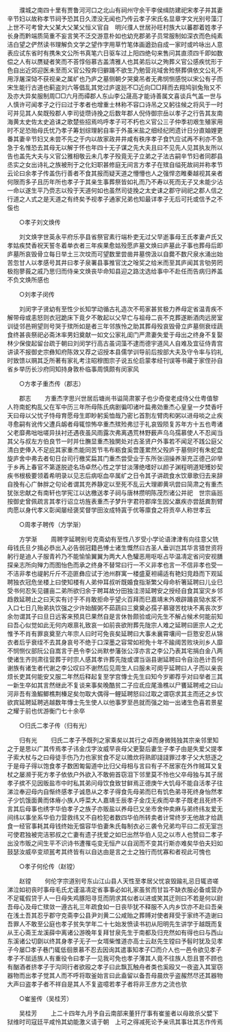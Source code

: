 <!-- { "loadSidebar": true } -->
　　濮城之南四十里有贾鲁河河口之北山有祠州守余干李侯缉防建祀宋孝子并其妻辛节妇以故称孝节祠予恐其日久湮没无闻也乃传云孝子宋氏名显章字文光别号藻汀上世不可考曾大父某大父某父恒义官自　明兴濮人世居孙旺村族大以蕃郡着姓孝子长身而黔端质简重不妄言笑不泛交游意朴如也幼充郡弟子员常服制如深衣而色纯素洁白望之俨然读书理解负文学之望作字用草竹笔体画遒劲自成一家时或吟咏出人意表应试东省时有携朱文公所书真笔六日驱车过上阳四绝句来售问其直须四千即如数偿之人有以赝疑者笑而不荅惇俗慕古盖清雅人也其弟后以之殉葬义官公感疾忧形于色自出近郊迎医未至而义官公殁奔归擗踊不欲生乃勉营兆域舍殓祭葬俱依文公礼不用浮屠深恸不获视亲之属纩也乃庐之墓侧朝夕哭奠吊者无弗悯恻感悦以宋公有子而宋生能行古道也蓟盗刘六等倡乱其党过庐逡廵不□近向□□拜而去翔鸠驯兔殆又不及亦大异矣服制周□□六月而禫郡人东山李公晟高才能诗善属文喜谈兵气盖一世与人慎许可闻孝子之行曰过于孝者也增重士林称不容口诗吊之又躬往候之将风于一时可并见其人矣既殁郡人李司徒瓒诗挽之后数年郡人倪侍御宗岳以孝子之行告其友南海黄太史佐太史追诔之歌楚些招焉呜呼孝子可不朽也义官公三子仲季初艰生殖家用时不足恐贻母氏忧乃孝子筹划综理躬自率于外虽米盐之细经纪罔遗计日分直妯娌更番其妻辛节妇又未尝不先之于内以故家政井井咸有秩序孝子食饩应试再不利亦不急急于名惟恐去其母无以解于怀也年四十无子谋之先大夫且曰不见先人见其执友所以告也盖先大夫与义官公雅相敬云未几孝子殁竟无子立弟之子法古嗣辛节妇者同郡县丞实之女出诗礼之族被刑于之化妇职甚修庭无间言方孝子在殡自缢死故祠并称孝节云论曰余孝子传盖伤行善者不食其报而疑天道之懵懵也人之强悍恣睢秦越视其亲者何限而多子且历年所也孝子于其亲生事葬祭皆如礼而乃不寿以死而无子又未能少沾一命以遂生平乃赍志以殁于天道何如也虽然司徒挽之太史诔之郡守祠祀之郡人信之行道之人式之是天道之有终矣予视孝子通家兄弟也知最详孝子无后可托或信予之不侫也 

　　○孝子刘文焕传 

　　刘文焕字世英永平府乐亭县省祭官素行端朴吏无过父早逝事母王氏孝妻卢氏又孝姑疾焚香祝天誓冬着单衣者三年疾果愈姑殁愿庐墓文焕曰庐墓此子事也葬母后即庐墓所哀毁骨立每日举土三次坟而可望数里尝凿井墓傍汲以自爨不数尺泉水涌出始苦忽甘人以孝感号其井曰孝子泉署县事推官沈之唫奖之给米而至其庐闻其言劬劳罔极抱蓼莪之戚乃思归而侍亲文焕丧毕命知县迎之路沈选给事中不赴任而告病归养盖不负文焕所感也 

　　○刘孝子闵传 

　　刘闵字子贤幼有至性少长知学动循古礼造次不苟家甚贫极力养母定省温青疾不解带母或恚怒则衣冠跪床下竟夕不敢起以父早亡与祖母二丧不克葬遂断酒肉远房室训徒邻邑朔望则号哭于殡所如是者三年邻族怜之助其葬母殁哀毁骨立庐墓侧衰绖蔬食终甚丧祭祀必斋沐率男妇奠献一如文公家礼闺门严肃妻失爱于母出之终身不复娶林少保俊起留台疏于朝曰刘闵学行高古虽词藻不逮而德宇道风人自难及宜征侍青宫讲读不报御史宗彝知府陈效又荐之诏授本县儒学训导前后按部大夫及守令率与钧礼时致馈以赒其乏所著有家礼考注昭穆图宗子说五伦启蒙孝经刊误等书藏于家侄孙自省乡举历长沙府同知持身敦朴临事周慎颇有闵家风 

　　○方孝子重杰传（郡志） 

　　郡志 
　　方重杰字思兴世居后塘尚书谥简肃冢子也少奇俊老成侍父仕粤值黎人符南蛇构乱父在军中历三年所母陈氏病剧徧叩诸叶扁弗効重杰心皇皇一夕焚香吁天曰母以父忧子恃母育愿母生即眇躬奚恤哉乃密匕首割左臂肉和粥以进母啖之止疾寻愈嗣有讹传父遭兵衂者母辄惊怖卒重杰殡殓弗愆于礼哀毁陨复苏年方十五也粤诸父老靡弗咄咄嗟异扶衬还遇夜虽风雨露次弗离遇荒林野薮声乌乌孺慕使人不忍闻当其父与叔左方伯良节一时并仕膴显重杰独閴处对古圣贤户外事若不闻足不践公庭父清白吏俸入不足庇其家重杰能同苦节韦布粝食奚啻蓬累然父殁庐于墓侧时有朱蛇盘旋庐舍中弗去者旬日台司行檄奖扁其门重杰尝受业于东所张诩操养渐充正德己卯举于乡再上春官不第遂脱迹名场卓然心性之学甘淡薄绝嗜好以颜子渊程明道矩矱妙契疾书根极要领着希明录以见志后病呕血卒属纩之日令其子讲疏食水饮章歌归去来辞自挽有心广骵胖之句论者谓其充养静定以至死不乱云大理卿黄巩尝曰简肃之有重杰犹张忠献之有南轩也学宪江以达檄送孝子祠与唐林攒明陈茂烈诸公并祀　世宗庙廵按御史曾佩疏言其孝行诏立坊旌表重杰子梦升字君符郡庠生因父羸疾亦尝舐粪割臂肉愿以身代孝义彰闻屡经褒奖督学田汝成特寘于优等廪食之将贡卒人称世孝云 

　　○周孝子聘传（方学渐） 

　　方学渐 
　　周聘字延聘别号克斋幼有至性八岁受小学论语津津有向往意父铣母钱氏旦夕揖必恭出入必告弱冠籍邑愽士诸生慨然曰古圣人垂训岂其华言猎世资将躬行是迪人子服青衿乃不能愉愉翼翼为两大人色驩恶用呕呕占毕温凊定省问安视膳探亲志所向殚力而图怡色而承之终身不替常曰行一不义非孝也言一不信非孝也受一不洁非孝也禔躬斤斤不迩匪彝应试于池州群寓一楼盛夏袒禓适有艳妇竞趋而下观延聘独衣冠危坐楼上曰使知楼有人弟仲耳叔听既婚食指渐繁父母命析箸延聘曰儿业巳受书何忍矢见疆亩二弟所欲归余于聘耳故分田独洼涝延聘安之授经自食其室灾乡邻趋救延聘止之曰天实有讨于不肖敢拒命乎望火百拜而巳嘉靖末外艰辟踊哀恸水浆不入口七日几殆弟执饮强之少许始醊粥不茹蔬曰三奠奠必孺子慕寝苦枕块不离丧次岁余勿谓其子曰旦日远客来预具巳果然自是言休咎颇验或问先生不解占候术何能前知曰吾心似觉如此无何内艰禀礼致哀一如前丧欲附葬先陇宗人难之延聘曰匪宗人之尤惟予不肖有罪哀奠至六年宗人曰时可免丧矣延聘曰大事未襄霄壤间一巨憝安忍从锦衣者后乎衰绖不去其身哀号不绝于口深墨之容常如袒免十年不踰阈苦败块刓乡人靡不悯恻仪部阮公自嵩言于邑令李公尚默参藩张公淳亦言之李公乃表其宅捐白金八两使诸生齐则肃往营葬于时宗人感其孝许葬先陇或谓当诣县谢延聘曰令自治邑计吾何谢族有诸生者代谢之李公叹曰不谢然后见周生人曰服未可阕乎延聘曰人子而以亲丧烦长吏其何能安又服二年然后释起复至学宫慱士先生曰知今岁卿荐乎对曰举者三其一新生卒如其言然继此不复谈来事矣晚酷贫二子应氐应尾渔樵以尸饔延聘戒之曰山河非吾有渔鰕鲫樵荆榛足矣勿取大偶得一鲤延聘怒曰过取之谓窃求其主而还之乡饮欲宾延聘延聘逃越数年慱士先生使人以他事罗至邑就而强之始一出诸生色喜若景星之耀于前也优游衡门七十余卒 

　　○归氏二孝子传（归有光） 

　　归有光 
　　归氏二孝子予既列之家乘矣以其行之卓而身微贱独其宗亲邻里知之于是思以广其传焉孝子讳金戊字汝威早丧母父更娶后妻生子孝子由是失爱父提孝子索大杖与之曰母徒手伤乃力也家贫食不足以赡炊将熟即諓諓罪过孝子父大怒逐之于是母子得以饱食孝子数困匍匐道中比归父母相与言曰有子不居家在外作贼耳又复杖之屡濒于死方孝子依依户外欲入不敢俯首窃泪下邻里莫不怜也父卒母独与其子居孝子摈不见因贩盐市中时私其弟问母饮食致甘鲜焉正德庚午大饥母不能自活孝子往涕泣奉迎母内自惭终感孝子诚恳从之孝子得食先母弟而巳有饥色弟寻死终身怡然孝子少饥饿面黄而体瘠小族人呼菜大人嘉靖壬辰孝子金戊无疾而卒孝子既老且死终不言其后母事也绣字华伯孝子之族子亦贩盐以养母巳又坐市舍仲卖麻与弟终纬友爱无间纬以事坐系华伯力营救纬又不自检犯者数四华伯所转卖者计常终岁无他故才给蔬食一经官事耗其母钱终始无愠容华伯妻朱氏每制衣必三袭令兄弟均平曰二叔无室岂可使君独被完洁邪叔之亡妻有遗子抚爱之如巳出然华伯人见之以市人也赞曰二孝子出没市贩之间生平不识诗书遭罹屯变无恒产以自润而不变其行斯亦难矣华伯夫妇如鼓瑟汝威卒变顽嚚考其终皆有以自达由是言之士之独行而忧寡和者视此可愧也 

　　○孝子何伦传（赵镗） 

　　赵镗 
　　何伦字宗道别号东山江山县人天性至孝居父忧哀毁踰礼忌日辄咨嗟涕泣如初丧时事母毛氏尤谨温凊定省事事必如礼家虽贫而甘旨不缺衣服必备或营办不足辄假贷于人一日母失鸡豚阳寻觅而阴求其似者以进或笑其迂则曰不若是何以尉吾母心及母亡殡敛一遵古礼三年疏食如一日丧毕犹不释服不入内乡饮亦不赴曰吾亲在浅土吾其忍乎郡守克斋李公县尹刘黄二公咸贻之葬赙对使者拜受于家终不造谢曰吾罪人不敢至公庭也孝子贫失学年二十七始发愤读书初从阳明先生讲学于越既而复从王心斋王龙溪薛中离诸公游晚年复拜甘泉先生于南都及归充然如有得也曰与西山东溪诸公切劘以终其身孝子无子一女壻柴惟道亦高士云赵先生镗曰予髫时犹及见孝子今屡□孝子巷门辄低徊景慕不忍去因询其遣事知孝子□而介人也一邑令欲见孝子孝子不屈适族人有重役令曰孝子一见我可免也孝子薄其人竟不往族人怨且詈不顾也有酗酒者挤孝子于沟同行者欲殴之孝子曰此飘瓦触舟者类也奚殴又一夜盗入其室窃器物而出孝子觉其人而不呼将取釜始言曰此盍留以备吾母晨炊乎盗赧然尽还其器物大声曰盗孝子者不祥自是其人不复盗噫若孝子者将非王彦方之流也欤 

　　○崔鉴传（吴桂芳） 

　　吴桂芳 
　　上二十四年九月予自云南部来董犴厅事有崔鉴者以母故杀父嬖下狱维时司寇廷平咸怜其幼能激义请于朝　上可之得减死论予亲讯其事壮其志作传焉 
